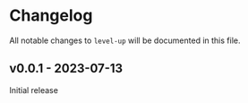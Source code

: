 # Changelog

All notable changes to `level-up` will be documented in this file.

## v0.0.1 - 2023-07-13

Initial release
